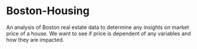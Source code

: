 # Boston-Housing

An analysis of Boston real estate data to determine any insights on market price of a house. We want to see if price is dependent of any variables and how they are impacted. 

